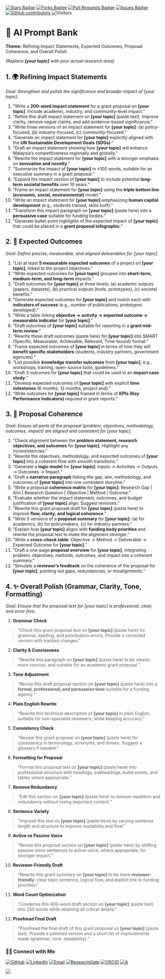 <a href="https://github.com/drshahizan/short-course/stargazers"><img src="https://img.shields.io/github/stars/drshahizan/short-course" alt="Stars Badge"/></a>
<a href="https://github.com/drshahizan/short-course/network/members"><img src="https://img.shields.io/github/forks/drshahizan/short-course" alt="Forks Badge"/></a>
<a href="https://github.com/drshahizan/short-course/pulls"><img src="https://img.shields.io/github/issues-pr/drshahizan/short-course" alt="Pull Requests Badge"/></a>
<a href="https://github.com/drshahizan/short-course"><img src="https://img.shields.io/github/issues/drshahizan/short-course" alt="Issues Badge"/></a>
<a href="https://github.com/drshahizan/short-course/graphs/contributors"><img alt="GitHub contributors" src="https://img.shields.io/github/contributors/drshahizan/short-course?color=2b9348"></a>
![Visitors](https://api.visitorbadge.io/api/visitors?path=https%3A%2F%2Fgithub.com%2Fdrshahizan%2Fshort-course&labelColor=%23d9e3f0&countColor=%23697689&style=flat)

# 📝 AI Prompt Bank

**Theme:** Refining Impact Statements, Expected Outcomes, Proposal Coherence, and Overall Polish

*(Replace **\[your topic]** with your actual research area)*

## 1. 🌍 Refining Impact Statements

*Goal: Strengthen and polish the significance and broader impact of \[your topic].*

1. “Write a **200-word impact statement** for a grant proposal on **\[your topic]**. Include academic, industry, and community-level impact.”
2. “Refine this draft impact statement on **\[your topic]** (paste text). Improve clarity, remove vague claims, and add evidence-based significance.”
3. “Write three versions of an impact statement for **\[your topic]**: (a) policy-focused, (b) industry-focused, (c) community-focused.”
4. “Generate an impact statement for **\[your topic]** explicitly aligned with the **UN Sustainable Development Goals (SDGs)**.”
5. “Draft an impact statement showing how **\[your topic]** will enhance Malaysia’s competitiveness regionally and globally.”
6. “Rewrite the impact statement for **\[your topic]** with a stronger emphasis on **innovation and novelty**.”
7. “Summarize the impact of **\[your topic]** in ≤100 words, suitable for an executive summary in a grant proposal.”
8. “Expand the impact section of **\[your topic]** to include potential **long-term societal benefits** over 10 years.”
9. “Frame an impact statement for **\[your topic]** using the **triple bottom line (economic, social, environmental)** model.”
10. “Write an impact statement for **\[your topic]** emphasizing **human capital development** (e.g., students trained, skills built).”
11. “Transform this impact paragraph on **\[your topic]** (paste here) into a **persuasive case** suitable for funding bodies.”
12. “Generate bullet-point highlights of the expected impact of **\[your topic]** that could be placed in a **grant proposal infographic**.”

## 2. 🎯 Expected Outcomes

*Goal: Define precise, measurable, and aligned deliverables for \[your topic].*

1. “List at least **5 measurable expected outcomes** of a project on **\[your topic]**, linked to the project objectives.”
2. “Write expected outcomes for **\[your topic]** grouped into **short-term, medium-term, and long-term** impacts.”
3. “Draft outcomes for **\[your topic]** at three levels: (a) academic outputs (papers, datasets), (b) practical outputs (tools, prototypes), (c) societal benefits.”
4. “Generate expected outcomes for **\[your topic]** and match each with **indicators of success** (e.g., number of publications, prototypes developed).”
5. “Write a table linking **objective → activity → expected outcome → measurable indicator** for **\[your topic]**.”
6. “Draft outcomes of **\[your topic]** suitable for reporting in a **grant mid-term review**.”
7. “Rewrite these draft outcomes (paste here) for **\[your topic]** into SMART (Specific, Measurable, Achievable, Relevant, Time-bound) format.”
8. “Frame expected outcomes of **\[your topic]** in terms of how they will **benefit specific stakeholders** (students, industry partners, government agencies).”
9. “List possible **knowledge transfer outcomes** from **\[your topic]**, e.g., workshops, training, open-source tools, guidelines.”
10. “Draft 3 outcomes for **\[your topic]** that could be used in an **impact case study**.”
11. “Develop expected outcomes of **\[your topic]** with explicit **time milestones** (6 months, 12 months, project end).”
12. “Write outcomes for **\[your topic]** framed in terms of **KPIs (Key Performance Indicators)** required in grant reports.”

## 3. 📑 Proposal Coherence

*Goal: Ensure all parts of the proposal (problem, objectives, methodology, outcomes, impact) are aligned and consistent for \[your topic].*

1. “Check alignment between the **problem statement, research objectives, and outcomes** for **\[your topic]**. Highlight any inconsistencies.”
2. “Rewrite the objectives, methodology, and expected outcomes of **\[your topic]** into a coherent flow with smooth transitions.”
3. “Generate a **logic model** for **\[your topic]**: Inputs → Activities → Outputs → Outcomes → Impact.”
4. “Draft a **narrative paragraph** linking the gap, aim, methodology, and outcomes of **\[your topic]** into one consistent storyline.”
5. “Write a proposal **coherence matrix** for **\[your topic]**: Research Gap | Aim | Research Question | Objective | Method | Outcome.”
6. “Evaluate whether the impact statement, outcomes, and budget justification of **\[your topic]** align. Suggest revisions.”
7. “Rewrite this grant proposal draft for **\[your topic]** (paste here) to improve **flow, clarity, and logical coherence**.”
8. “Write 3 versions of a **proposal summary** for **\[your topic]**: (a) for academics, (b) for policymakers, (c) for industry partners.”
9. “Explain how **\[your topic]** aligns with **funding body priorities** and rewrite the proposal text to make the alignment stronger.”
10. “Write a **cross-check table**: Objective → Method → Deliverable → Expected Outcome for **\[your topic]**.”
11. “Draft a one-page **proposal overview** for **\[your topic]**, integrating problem, objectives, methods, outcomes, and impact into a coherent summary.”
12. “Simulate a **reviewer’s feedback** on the coherence of the proposal for **\[your topic]**, pointing out gaps, redundancies, or misalignments.”

## 4. ✨ Overall Polish (Grammar, Clarity, Tone, Formatting)

*Goal: Ensure that the proposal text for \[your topic] is professional, clear, and error-free.*

1. **Grammar Check**

> “Check this grant proposal text on **\[your topic]** (paste here) for grammar, spelling, and punctuation errors. Provide a corrected version with tracked changes.”

2. **Clarity & Conciseness**

> “Rewrite this paragraph on **\[your topic]** (paste here) to be clearer, more concise, and suitable for an academic grant proposal.”

3. **Tone Adjustment**

> “Revise this draft proposal section on **\[your topic]** (paste here) into a **formal, professional, and persuasive tone** suitable for a funding agency.”

4. **Plain English Rewrite**

> “Rewrite this technical description of **\[your topic]** in plain English, suitable for non-specialist reviewers, while keeping accuracy.”

5. **Consistency Check**

> “Review this grant proposal on **\[your topic]** (paste here) for consistency in terminology, acronyms, and tenses. Suggest a glossary if needed.”

6. **Formatting for Proposal**

> “Format this proposal text on **\[your topic]** (paste here) into professional structure with headings, subheadings, bullet points, and tables where appropriate.”

7. **Remove Redundancy**

> “Edit this section on **\[your topic]** (paste here) to remove repetition and redundancy without losing important content.”

8. **Sentence Variety**

> “Improve this text on **\[your topic]** (paste here) by varying sentence length and structure to improve readability and flow.”

9. **Active vs Passive Voice**

> “Revise this proposal section on **\[your topic]** (paste here) by shifting passive voice sentences to active voice, where appropriate, for stronger impact.”

10. **Reviewer-Friendly Draft**

> “Rewrite this grant summary on **\[your topic]** to be more **reviewer-friendly**: clear topic sentence, logical flow, and explicit link to funding priorities.”

11. **Word Count Optimization**

> “Condense this 400-word draft section on **\[your topic]** (paste text) into 250 words while retaining all critical details.”

12. **Proofread Final Draft**

> “Proofread the final draft of this grant proposal on **\[your topic]** (paste text). Provide a polished version and a short list of improvements made (grammar, tone, readability).”


### 🙌🏻 Connect with Me
<p align="left">
    <a href="https://github.com/drshahizan" target="_blank"><img alt="GitHub" src="https://img.shields.io/badge/-@drshahizan-181717?style=flat-square&logo=GitHub&logoColor=white"></a>
    <a href="https://www.linkedin.com/in/drshahizan" target="_blank"><img alt="LinkedIn" src="https://img.shields.io/badge/-drshahizan-blue?style=flat-square&logo=Linkedin&logoColor=white&link=https://www.linkedin.com/in/drshahizan/"></a>
    <a href="mailto:shahizan@utm.my" target="_blank"><img alt="Email" src="https://img.shields.io/badge/-shahizan@utm.my-c14438?style=flat-square&logo=Gmail&logoColor=white&link=mailto:shahizan@utm.my.com"></a>
    <a href="https://www.researchgate.net/profile/Mohd-Othman-28" target="_blank"><img alt="ResearchGate" src="https://img.shields.io/badge/-ResearchGate-00CCBB?style=flat-square&logo=ResearchGate&logoColor=white"></a>
    <a href="https://orcid.org/0000-0003-4261-1873" target="_blank"><img alt="ORCID" src="https://img.shields.io/badge/-ORCID-A6CE39?style=flat-square&logo=ORCID&logoColor=white"></a> 
 <a href="https://visitorbadge.io/status?path=https%3A%2F%2Fgithub.com%2Fdrshahizan" target="_blank"><img alt="A" src="https://api.visitorbadge.io/api/visitors?path=https%3A%2F%2Fgithub.com%2Fdrshahizan&labelColor=%23697689&countColor=%23555555&style=plastic"></a>
 
![](https://hit.yhype.me/github/profile?user_id=81284918)
</p>
